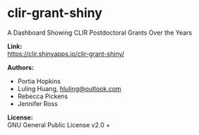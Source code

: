 # clir-grant-shiny
A Dashboard Showing CLIR Postdoctoral Grants Over the Years

**Link:**<br>
https://clir.shinyapps.io/clir-grant-shiny/

**Authors:**<br>

* Portia Hopkins
* Luling Huang, hluling@outlook.com
* Rebecca Pickens
* Jennifer Ross

**License:**<br>
GNU General Public License v2.0 +
